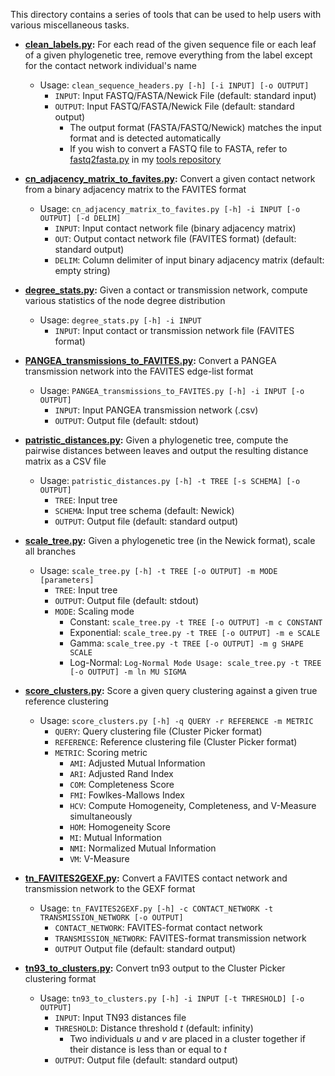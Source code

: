 This directory contains a series of tools that can be used to help users with various miscellaneous tasks.

* **[clean_labels.py](clean_labels.py):** For each read of the given sequence file or each leaf of a given phylogenetic tree, remove everything from the label except for the contact network individual's name
    * Usage: `clean_sequence_headers.py [-h] [-i INPUT] [-o OUTPUT]`
        * `INPUT`: Input FASTQ/FASTA/Newick File (default: standard input)
        * `OUTPUT`: Input FASTQ/FASTA/Newick File (default: standard output)
            * The output format (FASTA/FASTQ/Newick) matches the input format and is detected automatically
            * If you wish to convert a FASTQ file to FASTA, refer to [fastq2fasta.py](https://github.com/niemasd/tools/blob/master/fastq2fasta.py) in my [tools repository](https://github.com/niemasd/tools)

* **[cn_adjacency_matrix_to_favites.py](cn_adjacency_matrix_to_favites.py):** Convert a given contact network from a binary adjacency matrix to the FAVITES format
    * Usage: `cn_adjacency_matrix_to_favites.py [-h] -i INPUT [-o OUTPUT] [-d DELIM]`
        * `INPUT`: Input contact network file (binary adjacency matrix)
        * `OUT`: Output contact network file (FAVITES format) (default: standard output)
        * `DELIM`: Column delimiter of input binary adjacency matrix (default: empty string)

* **[degree_stats.py](degree_stats.py):** Given a contact or transmission network, compute various statistics of the node degree distribution
    * Usage: `degree_stats.py [-h] -i INPUT`
        * `INPUT`: Input contact or transmission network file (FAVITES format)

* **[PANGEA_transmissions_to_FAVITES.py](PANGEA_transmissions_to_FAVITES.py):** Convert a PANGEA transmission network into the FAVITES edge-list format
    * Usage: `PANGEA_transmissions_to_FAVITES.py [-h] -i INPUT [-o OUTPUT]`
        * `INPUT`: Input PANGEA transmission network (.csv)
        * `OUTPUT`: Output file (default: stdout)

* **[patristic_distances.py](patristic_distances.py):** Given a phylogenetic tree, compute the pairwise distances between leaves and output the resulting distance matrix as a CSV file
    * Usage: `patristic_distances.py [-h] -t TREE [-s SCHEMA] [-o OUTPUT]`
        * `TREE`: Input tree
        * `SCHEMA`: Input tree schema (default: Newick)
        * `OUTPUT`: Output file (default: standard output)

* **[scale_tree.py](scale_tree.py):** Given a phylogenetic tree (in the Newick format), scale all branches
    * Usage: `scale_tree.py [-h] -t TREE [-o OUTPUT] -m MODE [parameters]`
        * `TREE`: Input tree
        * `OUTPUT`: Output file (default: stdout)
        * `MODE`: Scaling mode
            * Constant: `scale_tree.py -t TREE [-o OUTPUT] -m c CONSTANT`
            * Exponential: `scale_tree.py -t TREE [-o OUTPUT] -m e SCALE`
            * Gamma: `scale_tree.py -t TREE [-o OUTPUT] -m g SHAPE SCALE`
            * Log-Normal: `Log-Normal Mode Usage: scale_tree.py -t TREE [-o OUTPUT] -m ln MU SIGMA`

* **[score_clusters.py](score_clusters.py):** Score a given query clustering against a given true reference clustering
    * Usage: `score_clusters.py [-h] -q QUERY -r REFERENCE -m METRIC`
        * `QUERY`: Query clustering file (Cluster Picker format)
        * `REFERENCE`: Reference clustering file (Cluster Picker format)
        * `METRIC`: Scoring metric
            * `AMI`: Adjusted Mutual Information
            * `ARI`: Adjusted Rand Index
            * `COM`: Completeness Score
            * `FMI`: Fowlkes-Mallows Index
            * `HCV`: Compute Homogeneity, Completeness, and V-Measure simultaneously
            * `HOM`: Homogeneity Score
            * `MI`: Mutual Information
            * `NMI`: Normalized Mutual Information
            * `VM`: V-Measure

* **[tn_FAVITES2GEXF.py](tn_FAVITES2GEXF.py):** Convert a FAVITES contact network and transmission network to the GEXF format
    * Usage: `tn_FAVITES2GEXF.py [-h] -c CONTACT_NETWORK -t TRANSMISSION_NETWORK [-o OUTPUT]`
        * `CONTACT_NETWORK`: FAVITES-format contact network
        * `TRANSMISSION_NETWORK`: FAVITES-format transmission network
        * `OUTPUT` Output file (default: standard output)

* **[tn93_to_clusters.py](tn93_to_clusters.py):** Convert tn93 output to the Cluster Picker clustering format
    * Usage: `tn93_to_clusters.py [-h] -i INPUT [-t THRESHOLD] [-o OUTPUT]`
        * `INPUT`: Input TN93 distances file
        * `THRESHOLD`: Distance threshold *t* (default: infinity)
            * Two individuals *u* and *v* are placed in a cluster together if their distance is less than or equal to *t*
        * `OUTPUT`: Output file (default: standard output)